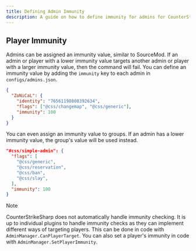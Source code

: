 ```yaml
---
title: Defining Admin Immunity
description: A guide on how to define immunity for admins for CounterStrikeSharp.
---
```


## Player Immunity

Admins can be assigned an immunity value, similar to SourceMod. If an admin or player with a lower immunity value targets another admin or player with a larger immunity value, then the command will fail. You can define an immunity value by adding the `immunity` key to each admin in `configs/admins.json`.

```json
{
  "ZoNiCaL": {
    "identity": "76561198808392634",
    "flags": ["@css/changemap", "@css/generic"],
    "immunity": 100
  }
}
```

You can even assign an immunity value to groups. If an admin has a lower immunity value, the group's value will be used instead.

```json
"#css/simple-admin": {
  "flags": [
    "@css/generic",
    "@css/reservation",
    "@css/ban",
    "@css/slay",
  ],
  "immunity": 100
}
```

> [!NOTE]
> CounterStrikeSharp does not automatically handle immunity checking. It is up to individual plugins to handle immunity checks as they can implement different ways of targeting players. This can be done in code with `AdminManager.CanPlayerTarget`. You can also set a player's immunity in code with `AdminManager.SetPlayerImmunity`.
